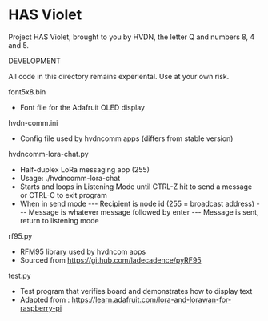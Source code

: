 # HAS Violet
Project HAS Violet, brought to you by HVDN, the letter Q and numbers 8, 4 and 5. 

DEVELOPMENT

All code in this directory remains experiental. Use at your own risk.


font5x8.bin
- Font file for the Adafruit OLED display

hvdn-comm.ini
- Config file used by hvdncomm apps (differs from stable version)

hvdncomm-lora-chat.py
- Half-duplex LoRa messaging app (255)
- Usage: ./hvdncomm-lora-chat
- Starts and loops in Listening Mode until CTRL-Z hit to send a message or CTRL-C to exit program
- When in send mode
--- Recipient is node id (255 = broadcast address)
--- Message is whatever message followed by enter
--- Message is sent, return to listening mode

rf95.py
- RFM95 library used by hvdncom apps
- Sourced from https://github.com/ladecadence/pyRF95

test.py
- Test program that verifies board and demonstrates how to display text
- Adapted from : https://learn.adafruit.com/lora-and-lorawan-for-raspberry-pi
